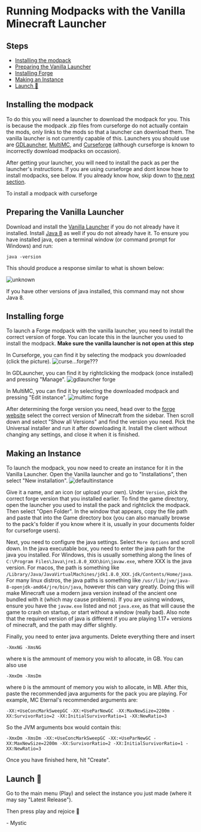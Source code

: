 # Running Modpacks with the Vanilla Minecraft Launcher

## Steps
* [Installing the modpack](#installing-the-modpack)
* [Preparing the Vanilla Launcher](#preparing-the-vanilla-launcher)
* [Installing Forge](#installing-forge)
* [Making an Instance](#making-an-instance)
* [Launch :crab:](#launch-crab)

## Installing the modpack

To do this you will need a launcher to download the modpack for you. This is because the modpack .zip files from curseforge do not actually contain the mods, only links to the mods so that a launcher can download them. The vanilla launcher is not currently capable of this. Launchers you should use are [GDLauncher](http://gdevs.io), [MultiMC](https://multimc.org/), and [Curseforge](https://download.curseforge.com/) (although curseforge is known to incorrectly download modpacks on occasion). 

After getting your launcher, you will need to install the pack as per the launcher's instructions. If you are using curseforge and dont know how to install modpacks, see below. If you already know how, skip down to [the next section](#preparing-the-vanilla-launcher). 

To install a modpack with curseforge

## Preparing the Vanilla Launcher

Download and install the [Vanilla Launcher](https://www.minecraft.net/en-us/download) if you do not already have it installed. Install [Java 8](https://www.java.com/en/download/) as well if you do not already have it. To ensure you have installed java, open a terminal window (or command prompt for Windows) and run: 

    java -version

This should produce a response similar to what is shown below: 

![unknown](https://user-images.githubusercontent.com/80121423/141528372-a1743b53-b051-45e3-af05-6caad8684f60.png)

If you have other versions of java installed, this command may not show Java 8. 

## Installing forge

To launch a Forge modpack with the vanilla launcher, you need to install the correct version of forge. You can locate this in the launcher you used to install the modpack. **Make sure the vanilla launcher is not open at this step**

In Curseforge, you can find it by selecting the modpack you downloaded (click the picture). ![curse...forge???](https://user-images.githubusercontent.com/80121423/169678668-f05cc777-e00d-4aaa-9fac-3525d3f014b1.png)

In GDLauncher, you can find it by rightclicking the modpack (once installed) and pressing "Manage". ![gdlauncher forge](https://user-images.githubusercontent.com/80121423/141530354-d8f40fb1-95e5-41c7-a1d8-db20e98c1dd2.png)

In MultiMC, you can find it by selecting the downloaded modpack and pressing "Edit instance". ![multimc forge](https://user-images.githubusercontent.com/80121423/141531655-431dcda1-9d1f-402e-bc79-04c9be25be11.png)

After determining the forge version you need, head over to the [forge website](https://files.minecraftforge.net/net/minecraftforge/forge/) select the correct version of Minecraft from the sidebar. Then scroll down and select "Show all Versions" and find the version you need. Pick the Universal installer and run it after downloading it. Install the client without changing any settings, and close it when it is finished. 

## Making an Instance

To launch the modpack, you now need to create an instance for it in the Vanilla Launcher. Open the Vanilla launcher and go to "Installations", then select "New installation". ![defaultinstance](https://user-images.githubusercontent.com/80121423/169678653-db5b2ba1-24d3-4fa8-af64-4f6a96ee0e6c.png)

Give it a name, and an icon (or upload your own). Under `Version`, pick the correct forge version that you installed earlier. To find the game directory, open the launcher you used to install the pack and rightclick the modpack. Then select "Open Folder". In the window that appears, copy the file path and paste that into the Game directory box (you can also manually browse to the pack's folder if you know where it is, usually in your documents folder for curseforge users). 

Next, you need to configure the java settings. Select `More Options` and scroll down. In the java executable box, you need to enter the java path for the java you installed. For Windows, this is usually something along the lines of `C:\Program Files\Java\jre1.8.0_XXX\bin\javaw.exe`, where XXX is the java version. For macos, the path is something like `/Library/Java/JavaVirtualMachines/jdk1.8.0_XXX.jdk/Contents/Home/java`. For many linux distros, the java paths is something like `/usr/lib/jvm/java-8-openjdk-amd64/jre/bin/java`, however this can vary greatly. Doing this will make Minecraft use a modern java version instead of the ancient one bundled with it (which may cause problems). If you are usinng windows, ensure you have the `javaw.exe` listed and not `java.exe`, as that will cause the game to crash on startup, or start without a window (really bad). Also note that the required version of java is different if you are playing 1.17+ versions of minecraft, and the path may differ slightly. 



Finally, you need to enter java arguments. Delete everything there and insert 

    -XmxNG -XmsNG

where `N` is the ammount of memory you wish to allocate, in GB. You can also use 

    -XmxDm -XmsDm
    
where `D` is the ammount of memory you wish to allocate, in MB. After this, paste the recommended java arguments for the pack you are playing. For example, MC Eternal's recommended arguments are: 

    -XX:+UseConcMarkSweepGC -XX:+UseParNewGC -XX:MaxNewSize=2200m -XX:SurvivorRatio=2 -XX:InitialSurvivorRatio=1 -XX:NewRatio=3
    
So the JVM arguments box would contain this: 

    -XmxDm -XmsDm -XX:+UseConcMarkSweepGC -XX:+UseParNewGC -XX:MaxNewSize=2200m -XX:SurvivorRatio=2 -XX:InitialSurvivorRatio=1 -XX:NewRatio=3

Once you have finished here, hit "Create". 

## Launch :crab:

Go to the main menu (Play) and select the instance you just made (where it may say "Latest Release").

Then press play and rejoice :crab:


 \- Mystic
